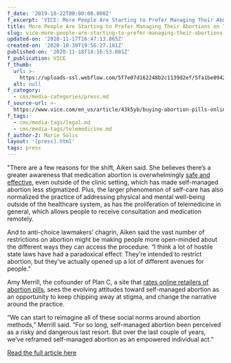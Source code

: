 ```yaml
---
f_date: '2019-10-22T00:00:00.000Z'
f_excerpt: 'VICE: More People Are Starting to Prefer Managing Their Abortions on Their Own'
title: More People Are Starting to Prefer Managing Their Abortions on Their Own
slug: vice-more-people-are-starting-to-prefer-managing-their-abortions-on-their-own
updated-on: '2020-11-17T16:47:13.865Z'
created-on: '2020-10-30T19:56:27.181Z'
published-on: '2020-11-18T18:16:53.001Z'
f_publication: VICE
f_thumb:
  url: >-
    https://uploads-ssl.webflow.com/5f7e07d162248b2c1139d2ef/5fa1be0942745200a6a819e7_VICE-%20More%20People%20Are%20Starting%20to%20Prefer%20Managing%20Their%20Abortions%20on%20Their%20Own.png
  alt: null
f_category:
  - cms/media-categories/press.md
f_source-url: >-
  https://www.vice.com/en_us/article/43k5yb/buying-abortion-pills-online-is-becoming-more-widespread?fbclid=IwAR2l2N60YqhQcXCol_tiMYBa5MyScc69KQh45ByjwKCXv5VBUH6pItvIV3g
f_tags:
  - cms/media-tags/legal.md
  - cms/media-tags/telemedicine.md
f_author-2: Marie Solis
layout: '[press].html'
tags: press
---
```


"There are a few reasons for the shift, Aiken said. She believes there’s a greater awareness that medication abortion is overwhelmingly [safe and effective](https://obgyn.onlinelibrary.wiley.com/doi/10.1111/jog.13716), even outside of the clinic setting, which has made self-managed abortion less stigmatized. Plus, the larger phenomenon of self-care has also normalized the practice of addressing physical and mental well-being outside of the healthcare system, as has the proliferation of telemedicine in general, which allows people to receive consultation and medication remotely. 

And to anti-choice lawmakers’ chagrin, Aiken said the vast number of restrictions on abortion might be making people more open-minded about the different ways they can access the procedure. “I think a lot of hostile state laws have had a paradoxical effect: They’re intended to restrict abortion, but they’ve actually opened up a lot of different avenues for people.”

Amy Merrill, the cofounder of Plan C, a site that [rates online retailers of abortion pills](https://plancpills.org/reportcard), sees the evolving attitudes toward self-managed abortion as an opportunity to keep chipping away at stigma, and change the narrative around the practice. 

“We can start to reimagine all of these social norms around abortion methods,” Merrill said. “For so long, self-managed abortion been perceived as a risky and dangerous last resort. But over the last couple of years, we’ve reframed self-managed abortion as an empowered individual act.”

[Read the full article here](https://www.vice.com/en_us/article/43k5yb/buying-abortion-pills-online-is-becoming-more-widespread?fbclid=IwAR2l2N60YqhQcXCol_tiMYBa5MyScc69KQh45ByjwKCXv5VBUH6pItvIV3g)
